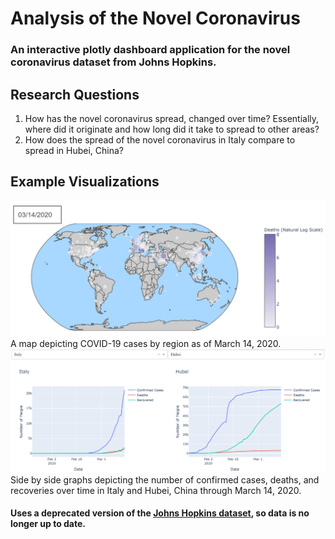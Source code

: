 # Analysis of the Novel Coronavirus
### An interactive plotly dashboard application for the novel coronavirus dataset from Johns Hopkins.

## Research Questions
1. How has the novel coronavirus spread, changed over time? Essentially, where did it originate and how long did it take to spread to other areas?
2. How does the spread of the novel coronavirus in Italy compare to spread in Hubei, China?

## Example Visualizations

![COVID-19 World Map 3/14/20](images/map.png)
A map depicting COVID-19 cases by region as of March 14, 2020.
![COVID-19 World Map 3/14/20](images/HubeivsChinaGraph.png)
Side by side graphs depicting the number of confirmed cases, deaths, and recoveries over time in Italy and Hubei, China through March 14, 2020.

#### Uses a deprecated version of the [Johns Hopkins dataset](https://github.com/CSSEGISandData/COVID-19/tree/master/archived_data/archived_time_series), so data is no longer up to date.
